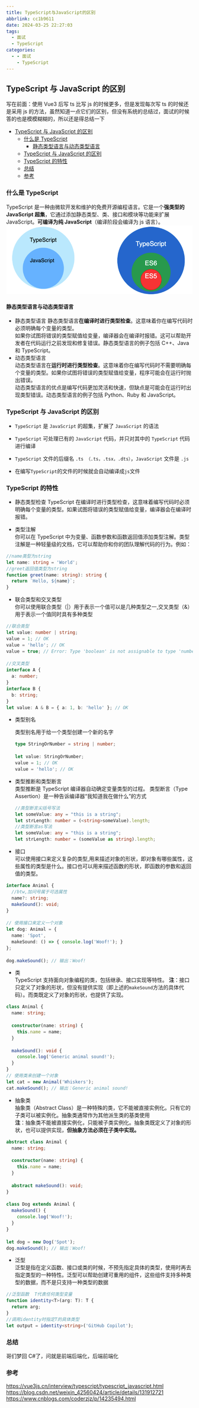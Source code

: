 ```yaml
---
title: TypeScript与JavaScript的区别
abbrlink: cc1b9611
date: 2024-03-25 22:27:03
tags:
  - 面试
  - TypeScript
categories:
  - - 面试
    - TypeScript
---
```


<!-- @format -->

## TypeScript 与 JavaScript 的区别

写在前面：使用 Vue3 后写 ts 比写 js 的时候更多，但是发现每次写 ts 的时候还是采用 js 的方法，虽然知道一点它们的区别，但没有系统的总结过，面试的时候答的也是模模糊糊的，所以还是得总结一下

- [TypeScript 与 JavaScript 的区别](#typescript与javascript的区别)
  - [什么是 TypeScript](#什么是typescript)
    - [静态类型语言与动态类型语言](#静态类型语言与动态类型语言)
  - [TypeScript 与 JavaScript 的区别](#typescript与javascript的区别-1)
  - [TypeScript 的特性](#typescript的特性)
  - [总结](#总结)
  - [参考](#参考)
  <!--more-->

### 什么是 TypeScript

TypeScript 是一种由微软开发和维护的免费开源编程语言。它是一个**强类型的 JavaScript 超集**，它通过添加静态类型、类、接口和模块等功能来扩展 JavaScript。**可编译为纯 JavaScript**（编译阶段会编译为 js 语言）。
![TypeScript的概念](../images/blog-2024-03-25-22-34-32.png)

#### 静态类型语言与动态类型语言

- 静态类型语言
  静态类型语言**在编译时进行类型检查**。这意味着你在编写代码时必须明确每个变量的类型。  
  如果你试图将错误的类型赋值给变量，编译器会在编译时报错。这可以帮助开发者在代码运行之前发现和修复错误。静态类型语言的例子包括 C++、Java 和 TypeScript。
- 动态类型语言  
  动态类型语言在**运行时进行类型检查**。这意味着你在编写代码时不需要明确每个变量的类型。如果你试图将错误的类型赋值给变量，程序可能会在运行时抛出错误。  
  动态类型语言的优点是编写代码更加灵活和快速，但缺点是可能会在运行时出现类型错误。动态类型语言的例子包括 Python、Ruby 和 JavaScript。

### TypeScript 与 JavaScript 的区别

- `TypeScript` 是 `JavaScript` 的超集，扩展了 `JavaScript` 的语法
- `TypeScript` 可处理已有的 `JavaScript` 代码，并只对其中的 `TypeScript` 代码进行编译
- `TypeScript` 文件的后缀名 `.ts （.ts，.tsx，.dts）`，`JavaScript` 文件是 `.js`

- 在编写`TypeScript`的文件的时候就会自动编译成`js`文件

### TypeScript 的特性

- 静态类型检查
  TypeScript 在编译时进行类型检查，这意味着编写代码时必须明确每个变量的类型。如果试图将错误的类型赋值给变量，编译器会在编译时报错。

- 类型注解  
  你可以在 TypeScript 中为变量、函数参数和函数返回值添加类型注解。类型注解是一种轻量级的文档，它可以帮助你和你的团队理解代码的行为。例如：

```TypeScript
//name类型为string
let name: string = 'World';
//greet返回值类型为string
function greet(name: string): string {
  return `Hello, ${name}`;
}
```

- 联合类型和交叉类型  
  你可以使用联合类型（|）用于表示一个值可以是几种类型之一,交叉类型（&）用于表示一个值同时具有多种类型

```TypeScript
//联合类型
let value: number | string;
value = 1; // OK
value = 'hello'; // OK
value = true; // Error: Type 'boolean' is not assignable to type 'number | string'

//交叉类型
interface A {
  a: number;
}
interface B {
  b: string;
}
let value: A & B = { a: 1, b: 'hello' }; // OK
```

- 类型别名

  类型别名用于给一个类型创建一个新的名字

  ```TypeScript
  type StringOrNumber = string | number;

  let value: StringOrNumber;
  value = 1; // OK
  value = 'hello'; // OK
  ```

- 类型推断和类型断言  
  类型推断是 TypeScript 编译器自动确定变量类型的过程。
  类型断言（Type Assertion）是一种告诉编译器“我知道我在做什么”的方式

  ```TypeScript
  //类型断言尖括号写法
  let someValue: any = "this is a string";
  let strLength: number = (<string>someValue).length;
  //类型断言as写法
  let someValue: any = "this is a string";
  let strLength: number = (someValue as string).length;
  ```

- 接口  
  可以使用接口来定义复杂的类型,用来描述对象的形状，即对象有哪些属性，这些属性的类型是什么。接口也可以用来描述函数的形状，即函数的参数和返回值的类型。

```TypeScript
interface Animal {
  //btw,加问号属于可选属性
  name?: string;
  makeSound(): void;
}

// 使用接口来定义一个对象
let dog: Animal = {
  name: 'Spot',
  makeSound: () => { console.log('Woof!'); }
};

dog.makeSound(); // 输出：Woof!
```

- 类  
  TypeScript 支持面向对象编程的类，包括继承、接口实现等特性。
  **注**：接口只定义了对象的形状，但没有提供实现（即上述的`makeSound`方法的具体代码）。而类既定义了对象的形状，也提供了实现。

```TypeScript
class Animal {
  name: string;

  constructor(name: string) {
    this.name = name;
  }

  makeSound(): void {
    console.log('Generic animal sound!');
  }
}
// 使用类来创建一个对象
let cat = new Animal('Whiskers');
cat.makeSound(); // 输出：Generic animal sound!
```

- 抽象类  
  抽象类（Abstract Class）是一种特殊的类，它不能被直接实例化。只有它的子类可以被实例化。抽象类通常作为其他派生类的基类使用  
  **注**：抽象类不能被直接实例化，只能被子类实例化。抽象类既定义了对象的形状，也可以提供实现，**但抽象方法必须在子类中实现。**

```TypeScript
abstract class Animal {
  name: string;

  constructor(name: string) {
    this.name = name;
  }

  abstract makeSound(): void;
}

class Dog extends Animal {
  makeSound() {
    console.log('Woof!');
  }
}

let dog = new Dog('Spot');
dog.makeSound(); // 输出：Woof!
```

- 泛型  
  泛型是指在定义函数、接口或类的时候，不预先指定具体的类型，使用时再去指定类型的一种特性。泛型可以帮助创建可重用的组件，这些组件支持多种类型的数据，而不是只支持一种类型的数据

```TypeScript
//泛型函数  T代表任何类型变量
function identity<T>(arg: T): T {
  return arg;
}
//调用identity时指定T的具体类型
let output = identity<string>('GitHub Copilot');
```

### 总结

哥们梦回 C#了，问就是前端后端化，后端前端化

### 参考

<https://vue3js.cn/interview/typescript/typescript_javascript.html>
<https://blog.csdn.net/weixin_42560424/article/details/131912721>
<https://www.cnblogs.com/coderzjz/p/14235494.html>
